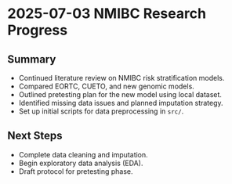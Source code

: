 # 2025-07-03 NMIBC Research Progress

## Summary
- Continued literature review on NMIBC risk stratification models.
- Compared EORTC, CUETO, and new genomic models.
- Outlined pretesting plan for the new model using local dataset.
- Identified missing data issues and planned imputation strategy.
- Set up initial scripts for data preprocessing in `src/`.

## Next Steps
- Complete data cleaning and imputation.
- Begin exploratory data analysis (EDA).
- Draft protocol for pretesting phase.
